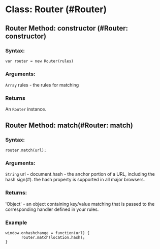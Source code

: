Class: Router (#Router)
=======================

Router Method: constructor (#Router: constructor)
-------------------------------------------------

### Syntax: 

    var router = new Router(rules)

### Arguments:

`Array` rules - the rules for matching 
  
### Returns

An `Router` instance.

Router Method: match(#Router: match)
------------------------------------

### Syntax:

    router.match(url);

### Arguments:

`String` url - document.hash - the anchor portion of a URL, including the hash sign(#).
               the hash property is supported in all major browsers.

### Returns:

'Object' - an object containing key/value matching that is passed to the corresponding handler defined in your rules.

### Example

    window.onhashchange = function(url) {
           router.match(location.hash);  
    }




